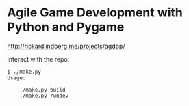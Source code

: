 # Agile Game Development with Python and Pygame

http://rickardlindberg.me/projects/agdpp/

Interact with the repo:

    $ ./make.py
    Usage:

        ./make.py build
        ./make.py rundev
